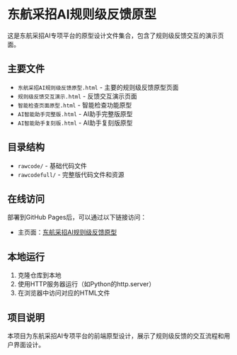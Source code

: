 # 东航采招AI规则级反馈原型

这是东航采招AI专项平台的原型设计文件集合，包含了规则级反馈交互的演示页面。

## 主要文件

- `东航采招AI规则级反馈原型.html` - 主要的规则级反馈原型页面
- `规则级反馈交互演示.html` - 反馈交互演示页面
- `智能检查页面原型.html` - 智能检查功能原型
- `AI智能助手完整版.html` - AI助手完整版原型
- `AI智能助手复刻版.html` - AI助手复刻版原型

## 目录结构

- `rawcode/` - 基础代码文件
- `rawcodefull/` - 完整版代码文件和资源

## 在线访问

部署到GitHub Pages后，可以通过以下链接访问：
- 主页面：[东航采招AI规则级反馈原型](./东航采招AI规则级反馈原型.html)

## 本地运行

1. 克隆仓库到本地
2. 使用HTTP服务器运行（如Python的http.server）
3. 在浏览器中访问对应的HTML文件

## 项目说明

本项目为东航采招AI专项平台的前端原型设计，展示了规则级反馈的交互流程和用户界面设计。
